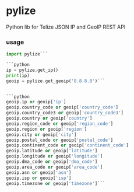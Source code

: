 # pylize

Python lib for Telize JSON IP and GeoIP REST API

### usage

```python
import pylize```

```python
ip = pylize.get_ip()
print(ip)
geoip = pylize.get_geoip('8.8.8.8')```


```python
geoip.ip or geoip['ip']
geoip.country_code or geoip['country_code']
geoip.country_code3 or geoip['country_code3']
geoip.country or geoip['country']
geoip.region_code or geoip['region_code']
geoip.region or geoip['region']
geoip.city or geoip['city']
geoip.postal_code or geoip['postal_code']
geoip.continent_code or geoip['continent_code']
geoip.latitude or geoip['latitude']
geoip.longitude or geoip['longitude']
geoip.dma_code or geoip['dma_code']
geoip.area_code or geoip['area_code']
geoip.asn or geoip['asn']
geoip.isp or geoip['isp']
geoip.timezone or geoip['timezone']```

